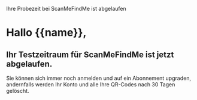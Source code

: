 Ihre Probezeit bei ScanMeFindMe ist abgelaufen

<h1>Hallo {{name}},</h1>
<h2>Ihr Testzeitraum für ScanMeFindMe ist jetzt abgelaufen.</h2>
<p>Sie können sich immer noch anmelden und auf ein Abonnement upgraden, andernfalls werden Ihr Konto und alle Ihre QR-Codes nach 30 Tagen gelöscht.</p>